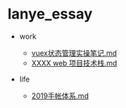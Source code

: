 # lanye_essay

- work
  * [vuex状态管理实操笔记.md](https://github.com/lanye233/lanye_essay/blob/master/work/vuex%E7%8A%B6%E6%80%81%E7%AE%A1%E7%90%86%E5%AE%9E%E6%93%8D%E7%AC%94%E8%AE%B0.md)
  * [XXXX web 项目技术栈.md](https://github.com/lanye233/lanye_essay/blob/master/work/XXXX%20web%20%E9%A1%B9%E7%9B%AE%E6%8A%80%E6%9C%AF%E6%A0%88.md)

- life
  * [2019手帐体系.md](https://github.com/lanye233/lanye_essay/blob/master/life/2019%E6%89%8B%E5%B8%90%E4%BD%93%E7%B3%BB.md)


